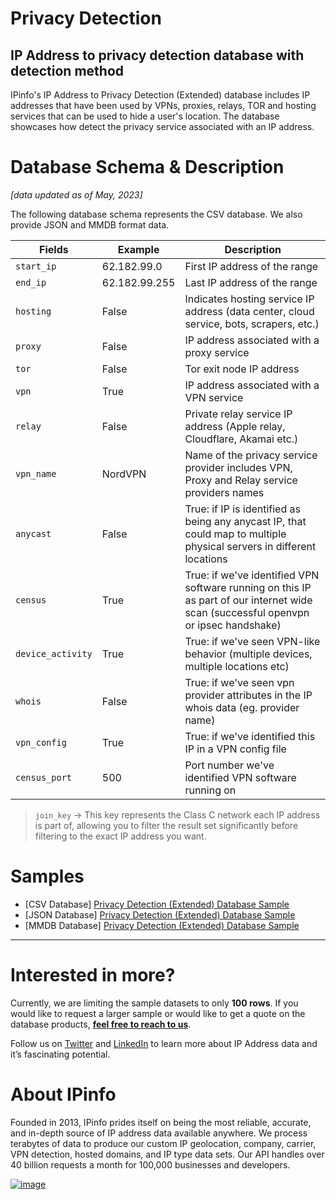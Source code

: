 # Privacy Detection

## IP Address to privacy detection database with detection method

IPinfo's IP Address to Privacy Detection (Extended) database includes IP addresses that have been used by VPNs, proxies, relays, TOR and hosting services that can be used to hide a user's location. The database showcases how detect the privacy service associated with an IP address.

# Database Schema & Description

*[data updated as of May, 2023]*

The following database schema represents the CSV database. We also provide JSON and MMDB format data.

| Fields            | Example       | Description                                                                                                                          |
|-------------------|---------------|--------------------------------------------------------------------------------------------------------------------------------------|
| `start_ip`        | 62.182.99.0   | First IP address of the range                                                                                                        |
| `end_ip`          | 62.182.99.255 | Last IP address of the range                                                                                                         |
| `hosting`         | False         | Indicates hosting service IP address (data center, cloud service, bots, scrapers,  etc.)                                             |
| `proxy`           | False         | IP address associated with a proxy service                                                                                           |
| `tor`             | False         | Tor exit node IP address                                                                                                             |
| `vpn`             | True          | IP address associated with a VPN service                                                                                             |
| `relay`           | False         | Private relay service IP address (Apple relay, Cloudflare, Akamai etc.)                                                              |
| `vpn_name`        | NordVPN       | Name of the privacy service provider includes VPN, Proxy and Relay service providers names                                           |
| `anycast`         | False         | True: if IP is identified as being any anycast IP, that could map to multiple physical servers in different locations               |
| `census`          | True          | True: if we've identified VPN software running on this IP as part of our internet wide scan (successful openvpn or ipsec handshake) |
| `device_activity` | True          | True: if we've seen VPN-like behavior (multiple devices, multiple locations etc)                                                     |
| `whois`           | False         | True: if we've seen vpn provider attributes in the IP whois data (eg. provider name)                                                 |
| `vpn_config`      | True          | True: if we've identified this IP in a VPN config file                                                                               |
| `census_port`     | 500           | Port number we've identified VPN software running on                                                                                 |


> `join_key` → This key represents the Class C network each IP address is part of, allowing you to filter the result set significantly before filtering to the exact IP address you want.


# Samples

- [CSV Database] [Privacy Detection (Extended) Database Sample](/Privacy%20Detection%20Extended/privacy_detection_extended_sample.csv)
- [JSON Database] [Privacy Detection (Extended) Database Sample](/Privacy%20Detection%20Extended/privacy_detection_extended_sample.json)
- [MMDB Database] [Privacy Detection (Extended) Database Sample](/Privacy%20Detection%20Extended/privacy_detection_extended_sample.mmdb)

---

# Interested in more?

Currently, we are limiting the sample datasets to only **100 rows**. If you would like to request a larger sample or would like to get a quote on the database products, **[feel free to reach to us](https://ipinfo.io/products/ip-database-download#request_form)**.

Follow us on [Twitter](https://twitter.com/ipinfoio) and [LinkedIn](https://www.linkedin.com/company/ipinfo/) to learn more about IP Address data and it’s fascinating potential.

# About IPinfo

Founded in 2013, IPinfo prides itself on being the most reliable, accurate, and in-depth source of IP address data available anywhere. We process terabytes of data to produce our custom IP geolocation, company, carrier, VPN detection, hosted domains, and IP type data sets. Our API handles over 40 billion requests a month for 100,000 businesses and developers.

[![image](https://avatars3.githubusercontent.com/u/15721521?s=128&u=7bb7dde5c4991335fb234e68a30971944abc6bf3&v=4)](https://ipinfo.io/)
